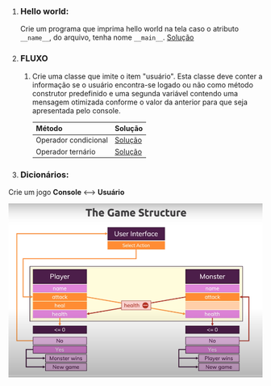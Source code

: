 1. ### Hello world: 
    Crie um programa que imprima hello world na tela caso o atributo `__name__`, do arquivo, tenha nome `__main__`. [Solução](./main/main.py)
2. ### FLUXO 

    1. Crie uma classe que imite o item "usuário". Esta classe deve conter a informação se o usuário encontra-se logado ou não como método construtor predefinido e uma segunda variável contendo uma mensagem otimizada conforme o valor da anterior para que seja apresentada pelo console. 
    
        Método | Solução
        ---|---
        Operador condicional | [Solução](./fluxo/condicional/A-AAE.py)
        Operador ternário | [Solução](./fluxo/ternário/A-AAE.py)
3. ### Dicionários:
Crie um jogo **Console** <--> **Usuário**


![Estrutura](./midia/code_structure_B-AAK.png)